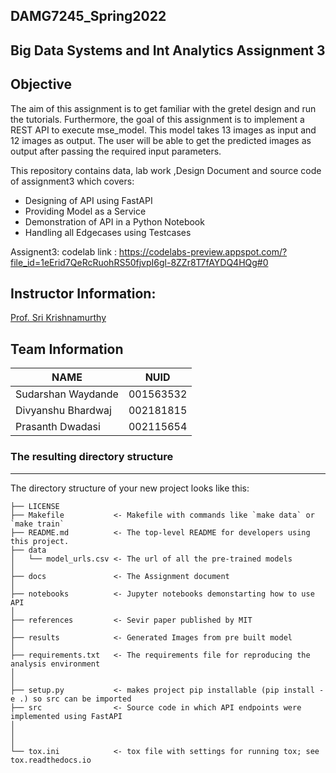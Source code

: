 ## DAMG7245_Spring2022

## Big Data Systems and Int Analytics Assignment 3

## Objective

The aim of this assignment is to get familiar with the gretel design and run the tutorials. Furthermore, the goal of this assignment is to implement a REST API to execute mse_model. This model takes 13 images as input and 12 images as output. The user will be able to get the predicted images as output after passing the required input parameters.

This repository contains data, lab work ,Design Document and source code of assignment3 which covers:

* Designing of API using FastAPI
* Providing Model as a Service
* Demonstration of API in a Python Notebook
* Handling all Edgecases using Testcases



Assignent3:
codelab link : https://codelabs-preview.appspot.com/?file_id=1eErid7QeRcRuohRS50fjvpI6gl-8ZZr8T7fAYDQ4HQg#0


## Instructor Information:
[Prof. Sri Krishnamurthy](https://www.linkedin.com/in/srikrishnamurthy/)

## Team Information

| NAME              |     NUID        |
|-------------------|-----------------|
| Sudarshan Waydande|   001563532     |
| Divyanshu Bhardwaj|   002181815     |
| Prasanth Dwadasi  |   002115654     |


### The resulting directory structure
------------

The directory structure of your new project looks like this: 

```
├── LICENSE
├── Makefile           <- Makefile with commands like `make data` or `make train`
├── README.md          <- The top-level README for developers using this project.
├── data
│   └── model_urls.csv <- The url of all the pre-trained models
│
├── docs               <- The Assignment document 
│
├── notebooks          <- Jupyter notebooks demonstarting how to use API
│
├── references         <- Sevir paper published by MIT
│
├── results            <- Generated Images from pre built model
│
├── requirements.txt   <- The requirements file for reproducing the analysis environment
│              
│
├── setup.py           <- makes project pip installable (pip install -e .) so src can be imported
├── src                <- Source code in which API endpoints were implemented using FastAPI
│
│
│
└── tox.ini            <- tox file with settings for running tox; see tox.readthedocs.io
```
